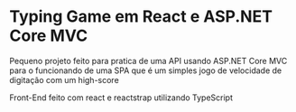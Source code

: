 # Typing Game em React e ASP.NET Core MVC

Pequeno projeto feito para pratica de uma API usando ASP.NET Core MVC para o funcionando de uma SPA que é um simples jogo de velocidade de digitação com um high-score

Front-End feito com react e reactstrap utilizando TypeScript
 
